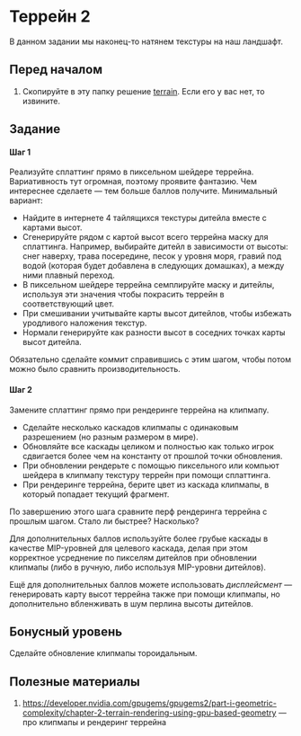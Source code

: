 # Террейн 2

В данном задании мы наконец-то натянем текстуры на наш ландшафт.

## Перед началом

 1. Скопируйте в эту папку решение [terrain](/tasks/terrain/).
Если его у вас нет, то извините.

## Задание

#### Шаг 1

Реализуйте сплаттинг прямо в пиксельном шейдере террейна.
Вариативность тут огромная, поэтому проявите фантазию.
Чем интереснее сделаете &mdash; тем больше баллов получите.
Минимальный вариант:

- Найдите в интернете 4 тайлящихся текстуры дитейла вместе с картами высот.
- Сгенерируйте рядом с картой высот всего террейна маску для сплаттинга.
Например, выбирайте дитейл в зависимости от высоты: снег наверху, трава посередине, песок у уровня моря, гравий под водой (которая будет добавлена в следующих домашках), а между ними плавный переход.
- В пиксельном шейдере террейна семплируйте маску и дитейлы, используя эти значения чтобы покрасить террейн в соответствующий цвет.
- При смешивании учитывайте карты высот дитейлов, чтобы избежать уродливого наложения текстур.
- Нормали генерируйте как разности высот в соседних точках карты высот дитейла.

Обязательно сделайте коммит справившись с этим шагом, чтобы потом можно было сравнить производительность.

#### Шаг 2

Замените сплаттинг прямо при рендеринге террейна на клипмапу.

- Сделайте несколько каскадов клипмапы с одинаковым разрешением (но разным размером в мире).
- Обновляйте все каскады целиком и полностью как только игрок сдвигается более чем на константу от прошлой точки обновления.
- При обновлении рендерьте с помощью пиксельного или компьют шейдера в клипмапу текстуру террейн при помощи сплаттинга.
- При рендеринге террейна, берите цвет из каскада клипмапы, в который попадает текущий фрагмент.

По завершению этого шага сравните перф рендеринга террейна с прошлым шагом.
Стало ли быстрее? Насколько?

Для дополнительных баллов используйте более грубые каскады в качестве MIP-уровней для целевого каскада, делая при этом корректное усреднение по пикселям дитейлов при обновлении клипмапы (либо в ручную, либо используя MIP-уровни дитейлов).

Ещё для дополнительных баллов можете использовать *дисплейсмент* &mdash; генерировать карту высот террейна также при помощи клипмапы, но дополнительно вбленживать в шум перлина высоты дитейлов.

## Бонусный уровень

Сделайте обновление клипмапы тороидальным.

## Полезные материалы

 1. https://developer.nvidia.com/gpugems/gpugems2/part-i-geometric-complexity/chapter-2-terrain-rendering-using-gpu-based-geometry &mdash; про клипмапы и рендеринг террейна
